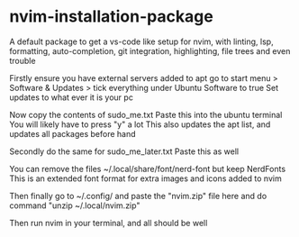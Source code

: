 # nvim-installation-package
A default package to get a vs-code like setup for nvim, with linting, lsp, formatting, auto-completion, git integration, highlighting, file trees and even trouble

Firstly ensure you have external servers added to apt
go to
start menu > Software & Updates > tick everything under Ubuntu Software to true
Set updates to what ever it is your pc

Now copy the contents of sudo_me.txt
Paste this into the ubuntu terminal
You will likely have to press "y" a lot
This also updates the apt list, and updates all packages before hand

Secondly do the same for sudo_me_later.txt
Paste this as well

You can remove the files ~/.local/share/font/nerd-font but keep NerdFonts
This is an extended font format for extra images and icons added to nvim

Then finally go to ~/.config/ and paste the "nvim.zip" file here and do command "unzip ~/.local/nvim.zip"

Then run nvim in your terminal, and all should be well
